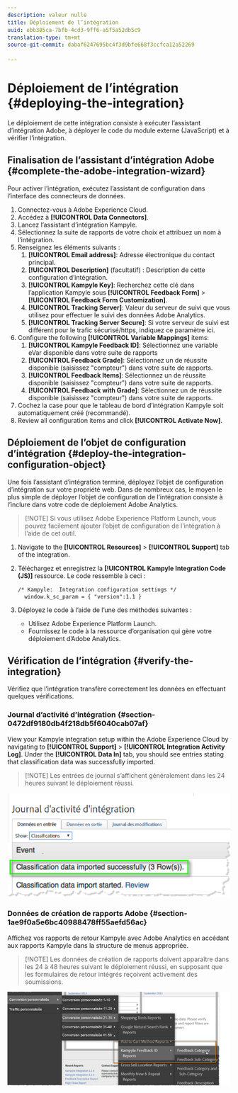 ```yaml
---
description: valeur nulle
title: Déploiement de l’intégration
uuid: ebb385ca-7bfb-4cd3-9ff6-a5f5a52db5c9
translation-type: tm+mt
source-git-commit: dabaf6247695bc4f3d9bfe668f3ccfca12a52269

---
```



# Déploiement de l’intégration {#deploying-the-integration}

Le déploiement de cette intégration consiste à exécuter l’assistant d’intégration Adobe, à déployer le code du module externe (JavaScript) et à vérifier l’intégration.

## Finalisation de l’assistant d’intégration Adobe {#complete-the-adobe-integration-wizard}

Pour activer l’intégration, exécutez l’assistant de configuration dans l’interface des connecteurs de données.

1. Connectez-vous à Adobe Experience Cloud.
1. Accédez à **[!UICONTROL Data Connectors]**.
1. Lancez l’assistant d’intégration Kampyle.
1. Sélectionnez la suite de rapports de votre choix et attribuez un nom à l’intégration.
1. Renseignez les éléments suivants :
   1. **[!UICONTROL Email address]**: Adresse électronique du contact principal.
   1. **[!UICONTROL Description]** (facultatif) : Description de cette configuration d’intégration.
   1. **[!UICONTROL Kampyle Key]**: Recherchez cette clé dans l’application Kampyle sous **[!UICONTROL Feedback Form]** > **[!UICONTROL Feedback Form Customization]**.
   1. **[!UICONTROL Tracking Server]**: Valeur du serveur de suivi que vous utilisez pour effectuer le suivi des données Adobe Analytics.
   1. **[!UICONTROL Tracking Server Secure]**: Si votre serveur de suivi est différent pour le trafic sécurisé/https, indiquez ce paramètre ici.
1. Configure the following **[!UICONTROL Variable Mappings]** items:
   1. **[!UICONTROL Kampyle Feedback ID]**: Sélectionnez une variable eVar disponible dans votre suite de rapports
   1. **[!UICONTROL Feedback Grade]**: Sélectionnez un  de réussite disponible (saisissez &quot;compteur&quot;) dans votre suite de rapports.
   1. **[!UICONTROL Feedback Items]**: Sélectionnez un  de réussite disponible (saisissez &quot;compteur&quot;) dans votre suite de rapports.
   1. **[!UICONTROL Feedback with Grade]**: Sélectionnez un  de réussite disponible (saisissez &quot;compteur&quot;) dans votre suite de rapports.
1. Cochez la case pour que le tableau de bord d’intégration Kampyle soit automatiquement créé (recommandé).
1. Review all configuration items and click **[!UICONTROL Activate Now]**.

## Déploiement de l’objet de configuration d’intégration {#deploy-the-integration-configuration-object}

Une fois l’assistant d’intégration terminé, déployez l’objet de configuration d’intégration sur votre propriété web. Dans de nombreux cas, le moyen le plus simple de déployer l’objet de configuration de l’intégration consiste à l’inclure dans votre code de déploiement Adobe Analytics.

>[!NOTE] Si vous utilisez Adobe Experience Platform Launch, vous pouvez facilement ajouter l’objet de configuration de l’intégration à l’aide de cet outil.

1. Navigate to the **[!UICONTROL Resources]** > **[!UICONTROL Support]** tab of the integration.
1. Téléchargez et enregistrez la **[!UICONTROL Kampyle Integration Code (JS)]** ressource. Le code ressemble à ceci :

   ```
   /* Kampyle:  Integration configuration settings */
     window.k_sc_param = { "version":1.1 }
   ```

1. Déployez le code à l’aide de l’une des méthodes suivantes :

   * Utilisez Adobe Experience Platform Launch.
   * Fournissez le code à la ressource d’organisation qui gère votre déploiement d’Adobe Analytics.

## Vérification de l’intégration {#verify-the-integration}

Vérifiez que l’intégration transfère correctement les données en effectuant quelques vérifications.

### Journal d’activité d’intégration {#section-0472df9180db4f218db5f6040cab07af}

View your Kampyle integration setup within the Adobe Experience Cloud by navigating to **[!UICONTROL Support]** > **[!UICONTROL Integration Activity Log]**. Under the **[!UICONTROL Data In]** tab, you should see entries stating that classification data was successfully imported.

>[!NOTE] Les entrées de journal s’affichent généralement dans les 24 heures suivant le déploiement réussi.

![Journal  du d’intégration](assets/integration_activity_log.png)

### Données de création de rapports Adobe {#section-1ae9f0a5e6bc40988478ff55aefd56ac}

Affichez vos rapports de retour Kampyle avec Adobe Analytics en accédant aux rapports Kampyle dans la structure de menus appropriée.

>[!NOTE] Les données de création de rapports doivent apparaître dans les 24 à 48 heures suivant le déploiement réussi, en supposant que les formulaires de retour intégrés reçoivent activement des soumissions.

![Données  Adobe](assets/adobe_reporting_data.png)
